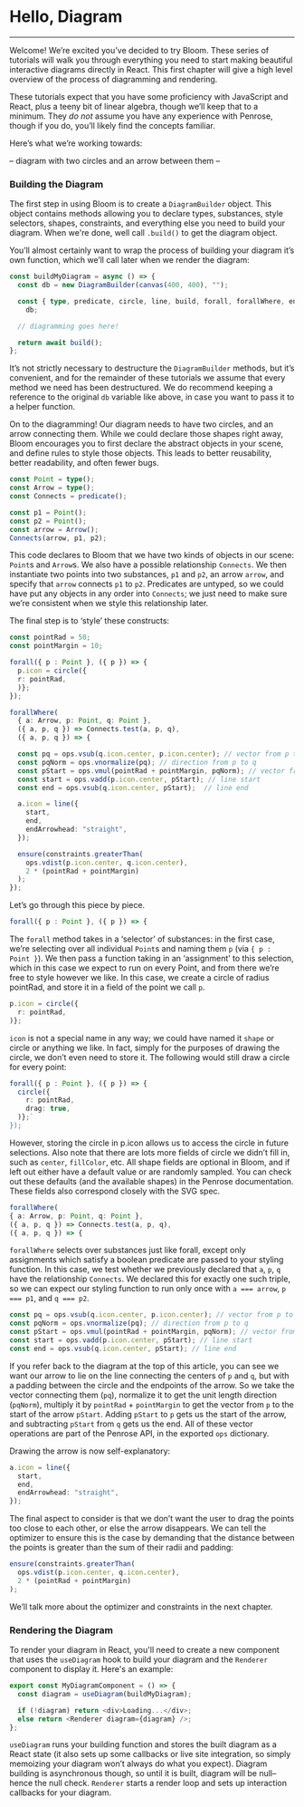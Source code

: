 # Hello, Diagram

---

Welcome! We’re excited you’ve decided to try Bloom. These series of tutorials will walk you through everything you need
to start making beautiful interactive diagrams directly in React. This first chapter will give a high level overview
of the process of diagramming and rendering.

These tutorials expect that you have some proficiency with JavaScript and React, plus a teeny bit of linear algebra,
though we’ll keep that to a minimum. They _do not_ assume you have any experience with Penrose, though if you do,
you’ll likely find the concepts familiar.

Here’s what we’re working towards:

– diagram with two circles and an arrow between them –

### Building the Diagram

The first step in using Bloom is to create a `DiagramBuilder` object. This object contains methods allowing you to
declare types, substances, style selectors, shapes, constraints, and everything else you need to build your diagram.
When we're done, well call `.build()` to get the diagram object.

You’ll almost certainly want to wrap the process of building your diagram it’s own function, which we’ll call later
when we render the diagram:

```typescript
const buildMyDiagram = async () => {
  const db = new DiagramBuilder(canvas(400, 400), "");

  const { type, predicate, circle, line, build, forall, forallWhere, ensure } =
    db;

  // diagramming goes here!

  return await build();
};
```

It’s not strictly necessary to destructure the `DiagramBuilder` methods, but it’s convenient, and for the remainder of
these tutorials we assume that every method we need has been destructured. We do recommend keeping a reference to the
original `db` variable like above, in case you want to pass it to a helper function.

On to the diagramming! Our diagram needs to have two circles, and an arrow connecting them. While we could declare those
shapes right away, Bloom encourages you to first declare the abstract objects in your scene, and define rules to style
those objects. This leads to better reusability, better readability, and often fewer bugs.

```typescript
const Point = type();
const Arrow = type();
const Connects = predicate();

const p1 = Point();
const p2 = Point();
const arrow = Arrow();
Connects(arrow, p1, p2);
```

This code declares to Bloom that we have two kinds of objects in our scene: `Point`s and `Arrow`s. We also have a possible
relationship `Connects`. We then instantiate two points into two substances, `p1` and `p2`, an arrow `arrow`, and
specify that `arrow` connects `p1` to `p2`. Predicates are untyped, so we could have put any objects in any order into
`Connects`; we just need to make sure we’re consistent when we style this relationship later.

The final step is to ‘style’ these constructs:

```typescript
const pointRad = 50;
const pointMargin = 10;

forall({ p : Point }, ({ p }) => {
  p.icon = circle({
  r: pointRad,
  )};
});

forallWhere(
  { a: Arrow, p: Point, q: Point },
  ({ a, p, q }) => Connects.test(a, p, q),
  ({ a, p, q }) => {

  const pq = ops.vsub(q.icon.center, p.icon.center); // vector from p to q
  const pqNorm = ops.vnormalize(pq); // direction from p to q
  const pStart = ops.vmul(pointRad + pointMargin, pqNorm); // vector from p to line start
  const start = ops.vadd(p.icon.center, pStart); // line start
  const end = ops.vsub(q.icon.center, pStart);  // line end

  a.icon = line({
    start,
    end,
    endArrowhead: "straight",
  });

  ensure(constraints.greaterThan(
    ops.vdist(p.icon.center, q.icon.center),
    2 * (pointRad + pointMargin)
  );
});
```

Let’s go through this piece by piece.

```typescript
forall({ p : Point }, ({ p }) => {
```

The `forall` method takes in a ‘selector’ of substances: in the first case, we’re selecting over all individual `Point`s
and naming them `p` (via `{ p : Point }`). We then pass a function taking in an ‘assignment’ to this selection, which in
this case we expect to run on every Point, and from there we’re free to style however we like. In this case, we create
a circle of radius pointRad, and store it in a field of the point we call `p`.

```typescript
p.icon = circle({
  r: pointRad,
)};
```

`icon` is not a special name in any way; we could have named it `shape` or circle or anything we like. In fact, simply
for the purposes of drawing the circle, we don’t even need to store it. The following would still draw a circle for
every point:

```typescript
forall({ p : Point }, ({ p }) => {
  circle({
    r: pointRad,
    drag: true,
  )};`
});
```

However, storing the circle in p.icon allows us to access the circle in future selections. Also note that there are
lots more fields of circle we didn’t fill in, such as `center`, `fillColor`, etc. All shape fields are optional in Bloom,
and if left out either have a default value or are randomly sampled. You can check out these defaults (and the available
shapes) in the Penrose documentation. These fields also correspond closely with the SVG spec.

```typescript
forallWhere(
{ a: Arrow, p: Point, q: Point },
({ a, p, q }) => Connects.test(a, p, q),
({ a, p, q }) => {
```

`forallWhere` selects over substances just like forall, except only assignments which satisfy a boolean predicate
are passed to your styling function. In this case, we test whether we previously declared that `a`, `p`, `q` have the
relationship `Connects`. We declared this for exactly one such triple, so we can expect our styling function to run
only once with `a === arrow`, `p === p1`, and `q === p2`.

```typescript
const pq = ops.vsub(q.icon.center, p.icon.center); // vector from p to q
const pqNorm = ops.vnormalize(pq); // direction from p to q
const pStart = ops.vmul(pointRad + pointMargin, pqNorm); // vector from p to line start
const start = ops.vadd(p.icon.center, pStart); // line start
const end = ops.vsub(q.icon.center, pStart); // line end
```

If you refer back to the diagram at the top of this article, you can see we want our arrow to lie on the line
connecting the centers of `p` and `q`, but with a padding between the circle and the endpoints of the arrow.
So we take the vector connecting them (`pq`), normalize it to get the unit length direction (`pqNorm`), multiply it by
`pointRad` + `pointMargin` to get the vector from `p` to the start of the arrow `pStart`. Adding `pStart` to `p` gets us the start
of the arrow, and subtracting `pStart` from `q` gets us the end. All of these vector operations are part of the Penrose API,
in the exported `ops` dictionary.

Drawing the arrow is now self-explanatory:

```typescript
a.icon = line({
  start,
  end,
  endArrowhead: "straight",
});
```

The final aspect to consider is that we don’t want the user to drag the points too close to each other, or else the
arrow disappears. We can tell the optimizer to ensure this is the case by demanding that the distance between the
points is greater than the sum of their radii and padding:

```typescript
ensure(constraints.greaterThan(
  ops.vdist(p.icon.center, q.icon.center),
  2 * (pointRad + pointMargin)
);
```

We’ll talk more about the optimizer and constraints in the next chapter.

### Rendering the Diagram

To render your diagram in React, you'll need to create a new component that uses the `useDiagram` hook to build your
diagram and the `Renderer` component to display it. Here's an example:

```typescript
export const MyDiagramComponent = () => {
  const diagram = useDiagram(buildMyDiagram);

  if (!diagram) return <div>Loading...</div>;
  else return <Renderer diagram={diagram} />;
};
```

`useDiagram` runs your building function and stores the built diagram as a React state (it also sets up some callbacks
or live site integration, so simply memoizing your diagram won’t always do what you expect). Diagram building is
asynchronous though, so until it is built, diagram will be null–hence the null check. `Renderer` starts a render loop
and sets up interaction callbacks for your diagram.
